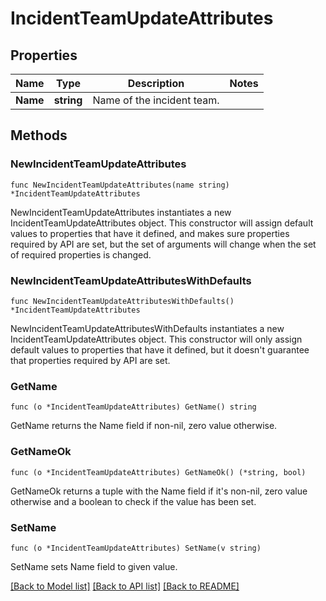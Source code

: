 # IncidentTeamUpdateAttributes

## Properties

Name | Type | Description | Notes
---- | ---- | ----------- | ------
**Name** | **string** | Name of the incident team. | 

## Methods

### NewIncidentTeamUpdateAttributes

`func NewIncidentTeamUpdateAttributes(name string) *IncidentTeamUpdateAttributes`

NewIncidentTeamUpdateAttributes instantiates a new IncidentTeamUpdateAttributes object.
This constructor will assign default values to properties that have it defined,
and makes sure properties required by API are set, but the set of arguments
will change when the set of required properties is changed.

### NewIncidentTeamUpdateAttributesWithDefaults

`func NewIncidentTeamUpdateAttributesWithDefaults() *IncidentTeamUpdateAttributes`

NewIncidentTeamUpdateAttributesWithDefaults instantiates a new IncidentTeamUpdateAttributes object.
This constructor will only assign default values to properties that have it defined,
but it doesn't guarantee that properties required by API are set.

### GetName

`func (o *IncidentTeamUpdateAttributes) GetName() string`

GetName returns the Name field if non-nil, zero value otherwise.

### GetNameOk

`func (o *IncidentTeamUpdateAttributes) GetNameOk() (*string, bool)`

GetNameOk returns a tuple with the Name field if it's non-nil, zero value otherwise
and a boolean to check if the value has been set.

### SetName

`func (o *IncidentTeamUpdateAttributes) SetName(v string)`

SetName sets Name field to given value.



[[Back to Model list]](../README.md#documentation-for-models) [[Back to API list]](../README.md#documentation-for-api-endpoints) [[Back to README]](../README.md)


